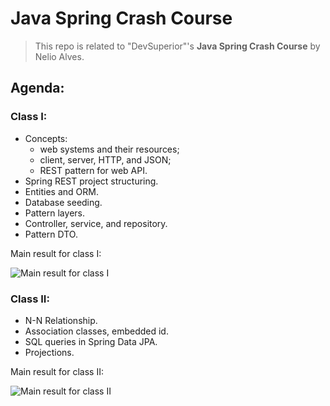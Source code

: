 # Java Spring Crash Course

> This repo is related to "DevSuperior"'s **Java Spring Crash Course** by Nelio Alves. 

## Agenda: 

### Class I: 

* Concepts:
    * web systems and their resources; 
    * client, server, HTTP, and JSON; 
    * REST pattern for web API. 
* Spring REST project structuring.
* Entities and ORM.
* Database seeding.
* Pattern layers.
* Controller, service, and repository.
* Pattern DTO.

Main result for class I: 

![Main result for class I](https://media.giphy.com/media/v1.Y2lkPTc5MGI3NjExam0ycmFvYjFzeG9oMmdxazM3M285d2g3Nmd3dXA2cDZkMWg4bGIyYSZlcD12MV9pbnRlcm5hbF9naWZfYnlfaWQmY3Q9Zw/DuGekBeTN2ajbhut0w/giphy.gif)

### Class II: 

* N-N Relationship.
* Association classes, embedded id.
* SQL queries in Spring Data JPA.
* Projections.

Main result for class II: 

![Main result for class II](https://media.giphy.com/media/v1.Y2lkPTc5MGI3NjExeXMwbmR2NnRvbGthanN5Nzk3aWZndm9rbXdsb2R6NG8wZXRtcG41bCZlcD12MV9pbnRlcm5hbF9naWZfYnlfaWQmY3Q9Zw/kRlNhDXriBrFQmpGB4/giphy.gif)

